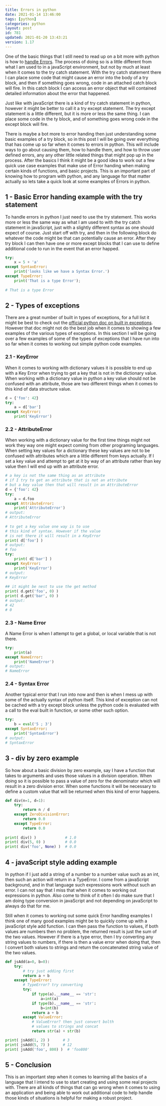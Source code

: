```yaml
---
title: Errors in python
date: 2021-01-14 13:46:00
tags: [python]
categories: python
layout: post
id: 781
updated: 2021-01-20 13:43:21
version: 1.17
---
```


One of the basic things that I still need to read up on a bit more with python is how to [handle Errors](https://docs.python.org/3.7/tutorial/errors.html). The process of doing so is a little different from what I am used to in a javaScript environment, but not by much at least when it comes to the try catch statement. With the try catch statement there I can place some code that might cause an error into the body of a try block, and then if something goes wrong, code in an attached catch block will fire. In this catch block I can access an error object that will contained detailed information about the error that happened.

Just like with javaScript there is a kind of try catch statement in python, however it might be better to call it a try except statement. The try except statement is a little different, but it is more or less the same thing. I can place some code in the ty block, and of something goes wrong code in the except block will fire.

There is maybe a bot more to error handing then just understanding some basic examples of a try block, so in this post I will be going over everything that has come up so far when it comes to errors in python. This will include ways to go about causing them, how to handle them, and how to throw user defined errors, any any other little related things that might pop up in the process. After the basics I think it might be a good idea to work out a few quick use case examples that make use of Error handing when making certain kinds of functions, and basic projects. This is an important part of knowing how to program with python, and any language for that matter actually so lets take a quick look at some examples of Errors in python.

<!-- more -->


## 1 - Basic Error handing example with the try statement

To handle errors in python I just need to use the try statement. This works more or less the same way as what I am used to with the try catch statement in javaScript, just with a slightly different syntax as one should expect of course. Just start off with try, and then in the following block do whatever the code might be that can potentially cause an error. After they try block I can then have one or more except blocks that I can use to define additional code to run in the event that an error happed.

```python
try:
    x = 5 + 'a'
except SyntaxError:
    print('looks like we have a Syntax Error.')
except TypeError:
    print('That is a type Error');
 
# That is a type Error
```

## 2 - Types of exceptions

There are a great number of built in types of exceptions, for a full list it might be best to check out the [official python doc on built in exceptions](https://docs.python.org/3.7/library/exceptions.html#Exception). However that doc might not do the best job when it comes to showing a few examples of the various types of exceptions. In this section I will be going over a few examples of some of the types of exceptions that I have run into so far when it comes to working out simple python code examples.

### 2.1 - KeyError

When it comes to working with dictionary values it is possible to end up with a Key Error when trying to get a key that is not in the dictionary value. When working with a dictionary value in python a key value should not be confused with an attribute, those are two different things when it comes to this kind of data structure value.

```python
d = {'foo': 42}
try:
    a = d['bar']
except KeyError:
    print('KeyError')
```

### 2.2 - AttributeError

When working with a dictionary value for the first time things might not work they way one might expect coming from other programing languages. When setting key values for a dictionary these key values are not to be confused with attributes which are a little different from keys actually. If I set a key value and attempt to get at it by way of an attribute rather than key value then I will end up with an attribute error.

```python
# a key is not the same thing as an attribute
# if I try to get an attribute that is not an attribute
# but a key value then that will result in an AttributeError
d = {'foo': 42}
try:
    a = d.foo
except AttributeError:
    print('AttributeError')
# output:
# AttributeError
 
# to get a key value one way is to use
# this kind of syntax. However if the value
# is not there it will result in a KeyError
print( d['foo'] )
# output:
# foo
try:
    print( d['bar'] )
except KeyError:
    print('KeyError')
# output:
# KeyError
 
## it might be nest to use the get method
print( d.get('foo', 0) )
print( d.get('bar', 0) )
# output:
# 42
# 0
```

### 2.3 - Name Error

A Name Error is when I attempt to get a global, or local variable that is not there.

```python
try:
    print(a)
except NameError:
    print('NameError')
# output:
# NameError
```

### 2.4 - Syntax Error

Another typical error that I run into now and then is when I mess up with some of the actually syntax of python itself. This kind of exception can not be cached with a try except block unless the python code is evaluated with a call to the eval built in function, or some other such option.

```python
try:
    b = eval('5 ; 3')
except SyntaxError:
    print('SyntaxError')
# output:
# SyntaxError
```

## 3 - div by zero example

So how about a basic division by zero example, say I have a function that takes to arguments and uses those values in a division operation. When doing so it is possible to pass a value of zero for the denominator which will result in a zero division error. When some functions it will be necessary to define a custom value that will be returned when this kind of error happens.

```python
def div(n=1, d=1):
    try:
        return n / d
    except ZeroDivisionError:
        return 0.0
    except TypeError:
        return 0.0
    
print( div() )             # 1.0
print( div(5, 0) )         # 0.0
print( div('foo', None) )  # 0.0
```

## 4 - javaScript style adding example

In python if I just add a string of a number to a number value such as an int, then such an action will return in a TypeError. I come from a javaScript background, and in that language such expressions work without such an error. I can not say that I miss that when it comes to working out expressions in python. Also come to think of it often I do make sure that I am doing type conversion in javaScript and not depending on javaScript to always do that for me.

Still when it comes to working out some quick Error handling examples I think one of many good examples might be to quickly come up with a javaScript style add function. I can then pass the function to values, if both values are numbers then no problem, the returned result is just the sum of the two values. However if there is a type error, then I try converting any string values to numbers, if there is then a value error when doing that, then I convert both values to strings and return the concatenated string value of the two values.

```python
def jsAdd(a=0, b=0):
    try:
        # try just adding first
        return a + b
    except TypeError:
        # TypeError? try converting
        try:
            if type(a).__name__ == 'str':
                a=int(a)
            if type(b).__name__ == 'str':
                b=int(b)
            return a + b
        except ValueError:
            # ValueError? then just convert bolth
            # values to strings and concat
            return str(a) + str(b)

print( jsAdd(1, 2) )      # 3
print( jsAdd(5, 7) )      # 12
print( jsAdd('foo', 800) )  # 'foo800'
```

## 5 - Conclusion

This is an important step when it comes to learning all the basics of a language that I intend to use to start creating and using some real projects with. There are all kinds of things that can go wrong when it comes to using an application and being able to work out additional code to help handle those kinds of situations is helpful for making a robust project.